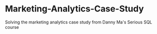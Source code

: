 # Marketing-Analytics-Case-Study
Solving the marketing analytics case study from Danny Ma's Serious SQL course
